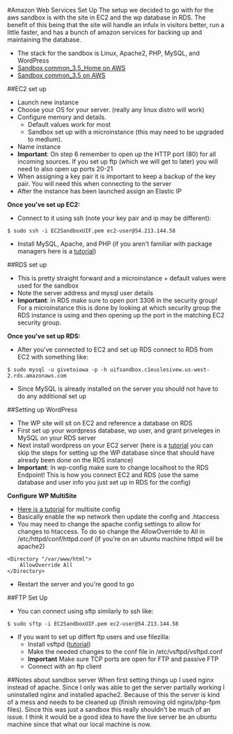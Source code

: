 #Amazon Web Services Set Up
The setup we decided to go with for the aws sandbox is with the site in EC2 and the wp database in RDS. The benefit of this being that the site will handle an infulx in visitors better, run a little faster, and has a bunch of amazon services for backing up and maintaining the database.

- The stack for the sandbox is Linux, Apache2, PHP, MySQL, and WordPress 
- [Sandbox common_3.5_Home on AWS](http://ec2-54-213-144-58.us-west-2.compute.amazonaws.com/wordpress/)
- [Sandbox common_3.5 on AWS](http://ec2-54-213-144-58.us-west-2.compute.amazonaws.com/wordpress/engineering/) 
 
##EC2 set up
- Launch new instance 
- Choose your OS for your server. (really any linux distro will work) 
- Configure memory and details. 
	- Default values work for most 
	- Sandbox set up with a microinstance (this may need to be upgraded to medium). 
- Name instance
- **Important**: On step 6 remember to open up the HTTP port (80) for all incoming sources. If you set up ftp (which we will get to later) you will need to also open up ports 20-21 
- When assigning a key pair it is important to keep a backup of the key pair. You will need this when connecting to the server
- After the instance has been launched assign an Elastic IP 

**Once you've set up EC2:**
- Connect to it using ssh (note your key pair and ip may be different):
```
$ sudo ssh -i EC2SandboxUIF.pem ec2-user@54.213.144.58
```
- Install MySQL, Apache, and PHP (if you aren't familiar with package managers here is a [tutorial](https://www.digitalocean.com/community/tutorials/how-to-install-linux-apache-mysql-php-lamp-stack-on-ubuntu))

##RDS set up
- This is pretty straight forward and a microinstance + default values were used for the sandbox 
- Note the server address and mysql user details 
- **Important**: in RDS make sure to open port 3306 in the security group! For a microinstance this is done by looking at which security group the RDS instance is using and then opening up the port in the matching EC2 security group. 

**Once you've set up RDS:**
- After you've connected to EC2 and set up RDS connect to RDS from EC2 with something like:
```
$ sudo mysql -u givetoiowa -p -h uifsandbox.c1euslesivew.us-west-2.rds.amazonaws.com
``` 
- Since MySQL is already installed on the server you should not have to do any additional set up

##Setting up WordPress
- The WP site will sit on EC2 and reference a database on RDS
- First set up your wordpress database, wp user, and grant priveleges in MySQL on your RDS server 
- Next install wordpress on your EC2 server (here is a [tutorial](https://www.digitalocean.com/community/tutorials/how-to-install-wordpress-on-centos-6--2) you can skip the steps for setting up the WP database since that should have already been done on the RDS instance) 
- **Important**: In wp-config make sure to change localhost to the RDS Endpoint! This is how you connect EC2 and RDS (use the same database and user info you just set up in RDS for the config) 

**Configure WP MultiSite** 
- [Here is a tutorial](https://www.digitalocean.com/community/tutorials/how-to-set-up-multiple-wordpress-sites-using-multisite) for multisite config
- Basically enable the wp network then update the config and .htaccess 
- You may need to change the apache config settings to allow for changes to htaccess. To do so change the AllowOverride to All in /etc/httpd/conf/httpd.conf (if you're on an ubuntu machine httpd will be apache2)
```
<Directory "/var/www/html">
	AllowOverride All
</Directory>
```
- Restart the server and you're good to go 

##FTP Set Up 
- You can connect using sftp similarly to ssh like:
```
$ sudo sftp -i EC2SandboxUIF.pem ec2-user@54.213.144.58
```
- If you want to set up differt ftp users and use filezilla:
	- Install vsftpd ([tutorial](http://blog.liwen.name/configure-vsftpd-on-amazon-ec2/148))
	- Make the needed changes to the conf file in /etc/vsftpd/vsftpd.conf
	- **Important** Make sure TCP ports are open for FTP and passive FTP 
	- Connect with an ftp client  
 
##Notes about sandbox server
When first setting things up I used nginx instead of apache. Since I only was able to get the server partially working I uninstalled nginx and installed apache2. Because of this the server is kind of a mess and needs to be cleaned up (finish removing old nginx/php-fpm files). Since this was just a sandbox this really shouldn't be much of an issue. I think it would be a good idea to have the live server be an ubuntu machine since that what our local machine is now. 

 
